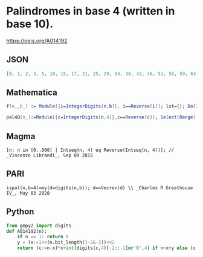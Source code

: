 # Palindromes in base 4 \(written in base 10\)\.
https://oeis.org/A014192
## JSON
```JSON
[0, 1, 2, 3, 5, 10, 15, 17, 21, 25, 29, 34, 38, 42, 46, 51, 55, 59, 63, 65, 85, 105, 125, 130, 150, 170, 190, 195, 215, 235, 255, 257, 273, 289, 305, 325, 341, 357, 373, 393, 409, 425, 441, 461, 477, 493, 509, 514, 530, 546, 562, 582, 598, 614, 630, 650, 666]
```
## Mathematica
```Mathematica
f[n_,b_] := Module[{i=IntegerDigits[n,b]}, i==Reverse[i]]; lst={}; Do[If[f[n,4], AppendTo[lst,n]], {n,1000}]; lst (* _Vladimir Joseph Stephan Orlovsky_, Jul 08 2009 *)
```
```Mathematica
pal4Q[n_]:=Module[{c=IntegerDigits[n,4]},c==Reverse[c]]; Select[Range[ 0,700],pal4Q] (* _Harvey P. Dale_, Jul 21 2020 *)
```
## Magma
```Magma
[n: n in [0..800] | Intseq(n, 4) eq Reverse(Intseq(n, 4))]; // _Vincenzo Librandi_, Sep 09 2015
```
## PARI
```PARI
ispal(n,b=4)=my(d=digits(n,b)); d==Vecrev(d) \\ _Charles R Greathouse IV_, May 03 2020
```
## Python
```Python
from gmpy2 import digits
def A014192(n):
    if n == 1: return 0
    y = (x:=1<<(n.bit_length()-2&-2))<<2
    return (c:=n-x)*x+int(digits(c,4)[-2::-1]or'0',4) if n<x+y else (c:=n-y)*y+int(digits(c,4)[-1::-1]or'0',4) # _Chai Wah Wu_, Jun 14 2024
```
